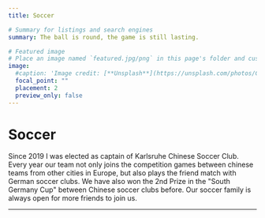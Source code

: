 ```yaml
---
title: Soccer

# Summary for listings and search engines
summary: The ball is round, the game is still lasting.

# Featured image
# Place an image named `featured.jpg/png` in this page's folder and customize its options here.
image:
  #caption: 'Image credit: [**Unsplash**](https://unsplash.com/photos/CpkOjOcXdUY)'
  focal_point: ""
  placement: 2
  preview_only: false
---
```



Soccer
===============
Since 2019 I was elected as captain of Karlsruhe Chinese Soccer Club. Every year our team not only joins the competition games between chinese teams from other cities in Europe, but also plays the friend match with German soccer clubs. We have also won the 2nd Prize in the  "South Germany Cup" between Chinese soccer clubs before. Our soccer family is always open for more friends to join us.

***
